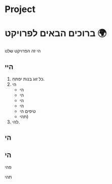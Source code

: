 # Project

<body>
    <h1>ברוכים הבאים לפרויקט 🌍</h1>
<main>
    <div>
    <p>הי זה הפרויקט שלנו</p>
</div>
    <div>
    <h2>היי</h2>
    <ol>
        <li>כל זוג בנות יפתח.</li>
        <li>הי
            <ul>
                <li>הי</li>
                <li>הי</li>
                <li>הי</li>
                <li>הי</li>
                <li>טיפים הי</li>
                <li>תהי)</li>
            </ul>
        </li>
        <li>להי.</li>
    </ol>
</div>
    <div>
    <h2>הי </h2>
    <p>
    <div>
    <h2>הי</h2>
    <p>פהי</p>
</div>
    <p>תהי</p>
    </main>
</body>
